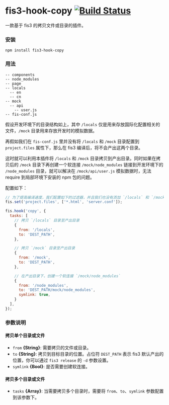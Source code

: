 fis3-hook-copy [![Build Status](https://travis-ci.org/ystarlongzi/fis3-hook-copy.svg?branch=master)](https://travis-ci.org/ystarlongzi/fis3-hook-copy)
======================================================================================================================================================

一款基于 fis3 的拷贝文件或目录的插件。


### 安装
```
npm install fis3-hook-copy
```


### 用法
```
-- components
-- node_modules
-- page
-- locals
  -- en
  -- cn
-- mock
  -- api
    -- user.js
-- fis-conf.js
```

假设开发环境下的目录结构如上，其中 `/locals` 仅是用来存放国际化配置相关的文件，`/mock` 目录用来存放开发时的模拟数据。

再假如我们在 `fis-conf.js` 里并没有将 `/locals` 和 `/mock` 目录配置到 `project.files` 属性下，那么在 fis3 编译后，将不会产出这两个目录。

这时就可以利用本插件将 `/locals` 和 `/mock` 目录拷贝到产出目录。同时如果在拷贝后的 `/mock` 目录下再创建一个软连接 `/mock/node_modules` 链接到开发环境下的 `/node_modules` 目录，就可以解决在 `/mock/api/user.js` 模拟数据时，无法 require 到局部环境下安装的 npm 包的问题。

配置如下：

```javascript
// 为了提高编译速度，我们配置如下的过滤器，并且我们也没有添加 `/locals` 和 `/mock`
fis.set('project.files', ['*.html', 'server.conf']);

fis.hook('copy', {
  tasks: [
    // 拷贝 `/locals` 目录至产出目录
    {
      from: '/locals',
      to: 'DEST_PATH',
    },

    // 拷贝 `/mock` 目录至产出目录
    {
      from: '/mock',
      to: 'DEST_PATH',
    },

    // 在产出目录下，创建一个软连接 `/mock/node_modules`
    {
      from: '/node_modules',
      to: 'DEST_PATH/mock/node_modules',
      symlink: true,
    }
  ],
});
```


### 参数说明
#### 拷贝单个目录或文件
- `from` **{String}**: 需要拷贝的文件或目录。
- `to` **{String}**: 拷贝到目标目录的位置。占位符 `DEST_PATH` 表示 fis3 默认产出的位置，你可以通过 `fis3 release` 的 `-d` 参数设置。
- `symlink` **{Bool}**: 是否需要创建软连接。

#### 拷贝多个目录或文件
- `tasks` **{Array}**: 当需要拷贝多个目录时，需要将 `from`、`to`、`symlink` 参数配置到该参数下。
